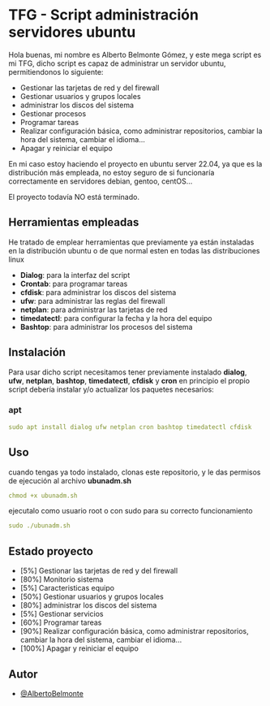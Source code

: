 
# TFG - Script administración servidores ubuntu

Hola buenas, mi nombre es Alberto Belmonte Gómez, y este mega script es mi TFG, dicho script es capaz de administrar un servidor ubuntu, permitiendonos lo siguiente:

- Gestionar las tarjetas de red y del firewall
- Gestionar usuarios y grupos locales
- administrar los discos del sistema
- Gestionar procesos
- Programar tareas
- Realizar configuración básica, como administrar repositorios, cambiar la hora del sistema, cambiar el idioma...
- Apagar y reiniciar el equipo

En mi caso estoy haciendo el proyecto en ubuntu server 22.04, ya que es la distribución más empleada, no estoy seguro de si funcionaría correctamente en servidores debian, gentoo, centOS...

El proyecto todavía NO está terminado.
 
## Herramientas empleadas

He tratado de emplear herramientas que previamente ya están instaladas en la distribución ubuntu o de que normal esten en todas las distribuciones linux 

- **Dialog**: para la interfaz del script
- **Crontab**: para programar tareas
- **cfdisk**: para administrar los discos del sistema
- **ufw**: para administrar las reglas del firewall
- **netplan**: para administrar las tarjetas de red
- **timedatectl**: para configurar la fecha y la hora del equipo
- **Bashtop**: para administrar los procesos del sistema

## Instalación

Para usar dicho script necesitamos tener previamente instalado **dialog**, **ufw**, **netplan**, **bashtop**, **timedatectl**, **cfdisk** y **cron** en principio el propio script debería instalar y/o actualizar los paquetes necesarios:

### apt

```yaml
sudo apt install dialog ufw netplan cron bashtop timedatectl cfdisk
```

## Uso

cuando tengas ya todo instalado, clonas este repositorio, y le das permisos de ejecución al archivo **ubunadm.sh** 

```yaml
chmod +x ubunadm.sh
```

ejecutalo como usuario root o con sudo para su correcto funcionamiento

```yaml
sudo ./ubunadm.sh
```

## Estado proyecto

- [5%] Gestionar las tarjetas de red y del firewall
- [80%] Monitorio sistema
- [5%] Caracteristicas equipo
- [50%] Gestionar usuarios y grupos locales
- [80%] administrar los discos del sistema
- [5%] Gestionar servicios
- [60%] Programar tareas
- [90%] Realizar configuración básica, como administrar repositorios, cambiar la hora del sistema, cambiar el idioma...
- [100%] Apagar y reiniciar el equipo

## Autor

- [@AlbertoBelmonte](https://github.com/AlbertoBelmonte)
